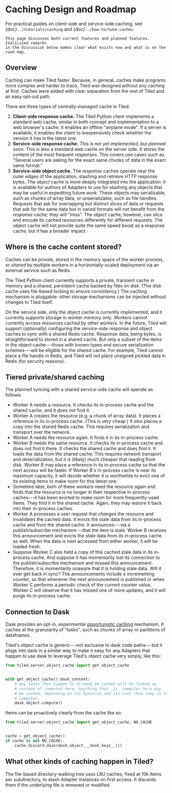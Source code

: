 # Caching Design and Roadmap

For practical guides on client-side and service-side caching, see
{doc}`../tutorials/caching` and {doc}`../how-to/tune-caches`.

```{note}
This page discusses both current features and planned features. Italicized remarks
in the discussion below makes clear what exists now and what is on the road map.
```

## Overview

Caching can make Tiled faster. Because, in general, caches make programs more
complex and harder to trace, Tiled was designed without any caching at first.
Caches were added with clear separation from the rest of Tiled and an easy
opt-out path.

There are three types of centrally-managed cache in Tiled:

1. **Client-side response cache.** The Tiled Python client implements a standard
   web cache, similar in both concept and implementation to a web browser's cache.
   It enables an offline "airplane mode". If a server is available, it enables the
   client to inexpensively check whether the version it has is the latest one.
2. **Service-side response cache.**
   _This is not yet implemented, but planned soon._  This is also a standard web
   cache on the server side. It stores the content of the most frequent responses.
   This covers use cases such as, "Several users are asking for the exact same
   chunks of data in the exact same format."
3. **Service-side object cache.** The _response_ caches operate near the outer
   edges of the application, stashing and retrieve HTTP response bytes. The
   _object_ cache is more deeply integrated into the application: it is
   available for authors of Adapters to use for stashing any objects that may be
   useful in expediting future work. These objects may serializable, such as chunks
   of array data, or unserializable, such as file handles. Requests that ask for
   overlapping but distinct slices of data or requests that ask for the same
   data but in varied formats will not benefit from the _response_ cache; they
   will "miss". The _object_ cache, however, can slice and encode its cached
   resources differently for different requests. The object cache will not provide
   quite the same speed boost as a response cache, but it has a broader impact.

## Where is the cache content stored?

Caches can be _private_, stored in the memory space of the worker process,
or _shared_ by multiple workers in a horizontally-scaled deployment via an
external service such as Redis.

The Tiled Python client currently supports a private, transient cache in memory
and a shared, persistent cache backed by files on disk. (The disk cache uses
file-based locking to ensure consistency.) The caching mechanism is pluggable:
other storage mechanisms can be injected without changes to Tiled itself.

On the service side, only the object cache is currently implemented, and it
currently supports storage in worker memory only. Workers cannot currently
access resources cached by other workers. In the future, Tiled will support
(optionally) configuring the service-side response and object caches to sync
with a shared Redis cache. Response data, being bytes, is straightforward to
stored in a shared cache. But only a subset of the items in the object
cache---those with known types and secure serialization schemes---will be
eligible for the shared cache. For example, Tiled cannot place a file handle in
Redis, and Tiled will not place unsigned pickled data in Redis (for security
reasons).

## Tiered private/shared caching

The planned syncing with a shared service-side cache will operate as follows:

* Worker A needs a resource. It checks its in-process cache and the shared cache,
  and it does not find it.
* Worker A creates the resource (e.g. a chunk of array data). It places a reference
  in its in-process cache. (This is very cheap.) It _also_ places a copy into the
  shared Redis cache. This requires serialization and transport over the network.
* Worker A needs the resource again. It finds it in its in-process cache.
* Worker B needs the same resource. It checks its in-process cache and does not find
  it there. It checks the shared cache and does find it. It loads the data
  from the shared cache. This requires network transport and deserialization, but
  it is (likely) much cheaper that reading from disk. Worker B may place a
  reference in its in-process cache so that the next access will be faster.
  If Worker B's in-process cache is near its maximum capacity, it will decide
  whether it is worthwhile to evict one of its existing items to make room for
  this latest one.
* Sometime later, both of these workers need the resource again and finds that
  the resource is no longer in their respective in-process caches---it has been
  evicted to make room for more frequently-used items. They find it in the shared
  cache. Again, they may restore it back into their in-process caches.
* Worker A processes a user request that _changes_ the resource and invalidates the
  cached data. It evicts the stale data from its in-process cache and from the
  shared cache. It announces---via a publish/subscribe mechanism---that the
  item is stale. Worker B receives this announcement and evicts the stale data
  from its in-process cache as well.  When the data is next accessed from either
  worker, it will be loaded fresh.
* Suppose Worker C also held a copy of this cached stale data in its in-process
  cache. And suppose it has momentarily lost its connection to the
  publish/subscribe mechanism and missed this announcement. Therefore, it is
  momentarily unaware that it is holding stale data. Will it ever get back in
  sync? The announcements include a incrementing counter, so that whenever the
  _next_ announcement is published or when Worker C performs a periodic
  check of the current counter value, Worker C will observe that it has missed
  one of more updates, and it will purge its in-process cache.

## Connection to Dask

Dask provides an opt-in, experimental
[opportunistic caching](https://docs.dask.org/en/latest/caching.html) mechanism.
It caches at the granularity of "tasks", such as chunks of array or partitions
of dataframes.

Tiled's object cache is generic---not exclusive to dask code paths---but it plugs
into dask in a similar way to make it easy for any Adapters that happen to use
dask to leverage Tiled's object cache very simply, like this:

```py
from tiled.server.object_cache import get_object_cache


with get_object_cache().dask_context:
    # Any tasks that happen to already be cached will be looked up
    # instead of computed here. Anything that _is_ computer here may
    # be cached, depending on its bytesize and its cost (how long it took to
    # compute).
    dask_object.compute()
```

Items can be proactively clearly from the cache like so:

```py
from tiled.server.object_cache import get_object_cache, NO_CACHE


cache = get_object_cache()
if cache is not NO_CACHE:
    cache.discard_dask(dask_object.__dask_keys__())
```

## What other kinds of caching happen in Tiled?

The file-based directory-walking tree uses LRU caches, fixed at 10k items
per subdirectory, to stash Adapter instances on first access. It discards them
if the underlying file is removed or modified.
